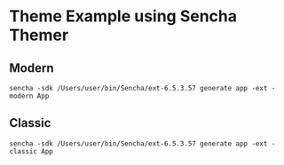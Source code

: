 # Theme Example using Sencha Themer 

## Modern

```
sencha -sdk /Users/user/bin/Sencha/ext-6.5.3.57 generate app -ext -modern App
```

## Classic

```
sencha -sdk /Users/user/bin/Sencha/ext-6.5.3.57 generate app -ext -classic App
```
